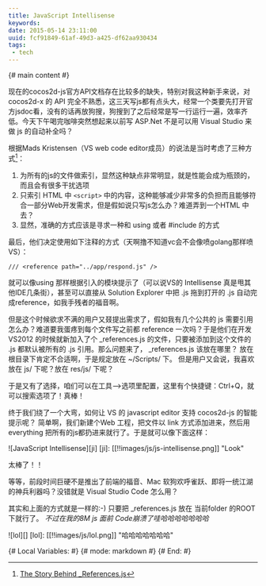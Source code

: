 ```yaml
---
title: JavaScript Intellisense
keywords: 
date: 2015-05-14 23:11:00
uuid: fcf91849-61af-49d3-a425-df62aa930434
tags:
 - tech
---
```


{# main content #}

现在的cocos2d-js官方API文档存在比较多的缺失，特别对我这种新手来说，对cocos2d-x 的 API 完全不熟悉，这三天写js都有点头大，经常一个类要先打开官方jsdoc看，没有的话再放狗搜，狗搜到了之后经常是写一行运行一遍，效率齐低。今天下午喝完咖啡突然想起来以前写 ASP.Net 不是可以用 Visual Studio 来做 js 的自动补全吗？

根据Mads Kristensen（VS web code editor成员）的说法是当时考虑了三种方式[^Mads]：

1. 为所有的js的文件做索引，显然这种缺点非常明显，就是性能会成为瓶颈的，而且会有很多干扰选项
2. 只索引 HTML 中 `<script>` 中的内容，这种能够减少非常多的负担而且能够符合一部分Web开发需求，但是假如说只写js怎么办？难道弄到一个HTML 中去？
3. 显然，准确的方式应该是寻求一种和 using 或者 #include 的方式

最后，他们决定使用如下注释的方式（天啊撸不知道vc会不会像喷golang那样喷VS）：

    /// <reference path="../app/respond.js" />

就可以像using 那样根据引入的模块提示了（可以说VS的 Intellisense 真是甩其他IDE几条街），甚至可以直接从 Solution Explorer 中把 .js 拖到打开的 .js 自动完成reference，如我手残者的福音啊。

但是这个时候欲求不满的用户又叕提出需求了，假如我有几个公共的 js 需要引用怎么办？难道要我蛋疼到每个文件写之前都 reference 一次吗？于是他们在开发 VS2012 的时候就新加入了个 _references.js 的文件，只要被添加到这个文件的 .js 都默认被所有的 .js 引用。那么问题来了， _references.js 该放在哪里？ 放在根目录下肯定不合适啊，于是规定放在 ~/Scripts/ 下。 但是用户又会说，我喜欢放在 js/ 下呢？放在 res/js/ 下呢？

于是又有了选择，咱们可以在工具-->选项里配置，这里有个快捷键：Ctrl+Q，就可以搜索选项了！真棒！

终于我们绕了一个大弯，如何让 VS 的 javascript editor 支持 cocos2d-js 的智能提示呢？
简单啊，我们新建个Web 工程，把文件以 link 方式添加进来，然后用 everything 把所有的js都扔进来就行了。于是就可以像下面这样：
    
![JavaScript Intellisense][ji]
[ji]: [[!!images/js/js-intellisense.png]] "Look"
    
太棒了！！

等等，前段时间巨硬不是推出了前端的福音、Mac 软狗欢呼雀跃、即将一统江湖的神兵利器吗？没错就是 Visual Studio Code 怎么用？

其实和上面的方式就是一样的:-) 只要把 _references.js 放在 当前folder 的ROOT 下就行了。
*不过在我的8M js 面前 Code崩溃了哇哈哈哈哈哈哈哈*

![lol][]
[lol]: [[!!images/js/lol.png]] "哈哈哈哈哈哈哈"

[^Mads]: [The Story Behind _References.js](http://madskristensen.net/post/the-story-behind-_referencesjs)

{# Local Variables: #}
{# mode: markdown   #}
{# End:             #}

